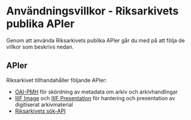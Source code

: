 # Användningsvillkor - Riksarkivets publika APIer

Genom att använda Riksarkivets publika APIer går du med på att följa de villkor som beskrivs nedan.

## APIer

Riksarkivet tillhandahåller följande APIer:

* [OAI-PMH](https://www.openarchives.org/pmh/) för skördning av metadata om arkiv och arkivhandlingar
* [IIIF Image](https://iiif.io/api/image/3.0/) och [IIIF Presentation](https://iiif.io/api/presentation/3.0/) för hantering och presentation av digitiserat arkivmaterial
* [Riksarkivets sök-API](docs/Sök-API.md)


